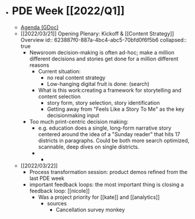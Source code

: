 - # PDE Week [[2022/Q1]]
	- [Agenda (GDoc)](https://docs.google.com/document/d/1bQNzdb107SdJ2kLRsMdGCnFZsad6WA7JaroT0K-37mk/edit#heading=h.mljmmepwzw52)
	- [[2022/03/21]] Opening Plenary: Kickoff & [[Content Strategy]] Overview
	  id:: 623887f0-887a-4bc4-abc5-70bfd0f6f5b6
	  collapsed:: true
		- Newsroom decision-making is often ad-hoc; make a million different decisions and stories get done for a million different reasons
			- Current situation:
				- no real content strategy
				- Low-hanging digital fruit is done: (search)
			- What is this work:creating a framework for storytelling and content selection
				- story form, story selection, story identification
				- Getting away from "Feels Like a Story To Me" as the key decisionmaking input
		- Too much print-centric decision making:
			- e.g. education does a single, long-form narrative story centered around the idea of a "Sunday reader" that hits 17 districts in paragraphs. Could be both more search optimized, scannable, deep dives on single districts.
			-
				-
	- [[2022/03/22]]
		- Process transformation session: product demos refined from the last PDE week
		- important feedback loops: the most important thing is closing a feedback loop: [[nicole]]
			- Was a project priority for [[kate]] and [[analytics]]
				- sources
					- Cancellation survey monkey